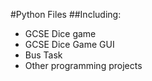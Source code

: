 #Python Files
##Including:
- GCSE Dice game
- GCSE Dice Game GUI
- Bus Task
- Other programming projects
<!---
17rdonga/17rdonga is a ✨ special ✨ repository because its `README.md` (this file) appears on your GitHub profile.
You can click the Preview link to take a look at your changes.
--->
